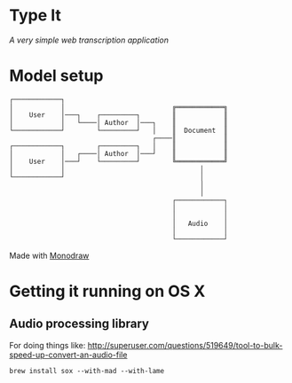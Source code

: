 # Type It

_A very simple web transcription application_


# Model setup
```
┌────────────┐
│            │                           ╔════════════╗
│    User    │───┐    ┌─────────┐        ║            ║
│            │   └────│ Author  │───┐    ║            ║
└────────────┘        └─────────┘   │    ║  Document  ║
                                    ┌────║            ║
┌────────────┐        ┌─────────┐   │    ║            ║
│            │   ┌────│ Author  │───┘    ║            ║
│    User    │───┘    └─────────┘        ╚════════════╝
│            │                                  │
└────────────┘                                  │
                                                │
                                                │
                                         ┌────────────┐
                                         │            │
                                         │            │
                                         │   Audio    │
                                         │            │
                                         └────────────┘
```

Made with [Monodraw](http://blog.helftone.com/monodraw-alpha-shipped/)

# Getting it running on OS X

## Audio processing library

For doing things like: http://superuser.com/questions/519649/tool-to-bulk-speed-up-convert-an-audio-file

`brew install sox --with-mad --with-lame`